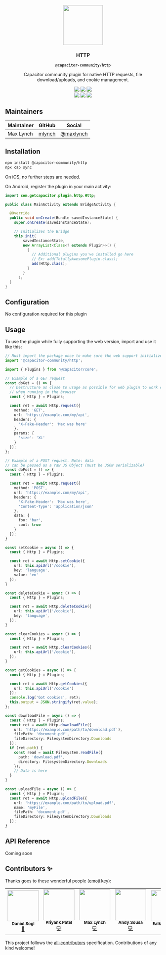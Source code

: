 <p align="center"><br><img src="https://user-images.githubusercontent.com/236501/85893648-1c92e880-b7a8-11ea-926d-95355b8175c7.png" width="128" height="128" /></p>
<h3 align="center">HTTP</h3>
<p align="center"><strong><code>@capacitor-community/http</code></strong></p>
<p align="center">
  Capacitor community plugin for native HTTP requests, file download/uploads, and cookie management.
</p>

<p align="center">
  <img src="https://img.shields.io/maintenance/yes/2020?style=flat-square" />
  <a href="https://github.com/capacitor-community/http/actions?query=workflow%3A%22Test+and+Build+Plugin%22"><img src="https://img.shields.io/github/workflow/status/capacitor-community/http/Test%20and%20Build%20Plugin?style=flat-square" /></a>
  <a href="https://www.npmjs.com/package/@capacitor-community/http"><img src="https://img.shields.io/npm/l/@capacitor-community/http?style=flat-square" /></a>
<br>
  <a href="https://www.npmjs.com/package/@capacitor-community/http"><img src="https://img.shields.io/npm/dw/@capacitor-community/http?style=flat-square" /></a>
  <a href="https://www.npmjs.com/package/@capacitor-community/http"><img src="https://img.shields.io/npm/v/@capacitor-community/http?style=flat-square" /></a>
<!-- ALL-CONTRIBUTORS-BADGE:START - Do not remove or modify this section -->
<a href="#contributors-"><img src="https://img.shields.io/badge/all%20contributors-4-orange?style=flat-square" /></a>
<!-- ALL-CONTRIBUTORS-BADGE:END -->
</p>

## Maintainers

| Maintainer | GitHub                              | Social                                    |
| ---------- | ----------------------------------- | ----------------------------------------- |
| Max Lynch  | [mlynch](https://github.com/mlynch) | [@maxlynch](https://twitter.com/maxlynch) |

## Installation

```bash
npm install @capacitor-community/http
npx cap sync
```

On iOS, no further steps are needed.

On Android, register the plugin in your main activity:

```java
import com.getcapacitor.plugin.http.Http;

public class MainActivity extends BridgeActivity {

  @Override
  public void onCreate(Bundle savedInstanceState) {
    super.onCreate(savedInstanceState);

    // Initializes the Bridge
    this.init(
        savedInstanceState,
        new ArrayList<Class<? extends Plugin>>() {
          {
            // Additional plugins you've installed go here
            // Ex: add(TotallyAwesomePlugin.class);
            add(Http.class);
          }
        }
      );
  }
}

```

## Configuration

No configuration required for this plugin

## Usage

To use the plugin while fully supporting the web version, import and use it like this:

```typescript
// Must import the package once to make sure the web support initializes
import '@capacitor-community/http';

import { Plugins } from '@capacitor/core';

// Example of a GET request
const doGet = () => {
  // Destructure as close to usage as possible for web plugin to work correctly
  // when running in the browser
  const { Http } = Plugins;

  const ret = await Http.request({
    method: 'GET',
    url: 'https://example.com/my/api',
    headers: {
      'X-Fake-Header': 'Max was here'
    },
    params: {
      'size': 'XL'
    }
  });
};

// Example of a POST request. Note: data
// can be passed as a raw JS Object (must be JSON serializable)
const doPost = () => {
  const { Http } = Plugins;

  const ret = await Http.request({
    method: 'POST',
    url: 'https://example.com/my/api',
    headers: {
      'X-Fake-Header': 'Max was here',
      'Content-Type': 'application/json'
    },
    data: {
      foo: 'bar',
      cool: true
    }
  });
}

const setCookie = async () => {
  const { Http } = Plugins;

  const ret = await Http.setCookie({
    url: this.apiUrl('/cookie'),
    key: 'language',
    value: 'en'
  });
}

const deleteCookie = async () => {
  const { Http } = Plugins;

  const ret = await Http.deleteCookie({
    url: this.apiUrl('/cookie'),
    key: 'language',
  });
}

const clearCookies = async () => {
  const { Http } = Plugins;

  const ret = await Http.clearCookies({
    url: this.apiUrl('/cookie'),
  });
}

const getCookies = async () => {
  const { Http } = Plugins;

  const ret = await Http.getCookies({
    url: this.apiUrl('/cookie')
  });
  console.log('Got cookies', ret);
  this.output = JSON.stringify(ret.value);
};

const downloadFile = async () => {
  const { Http } = Plugins;
  const ret = await Http.downloadFile({
    url: 'https://example.com/path/to/download.pdf'),
    filePath: 'document.pdf',
    fileDirectory: FilesystemDirectory.Downloads
  });
  if (ret.path) {
    const read = await Filesystem.readFile({
      path: 'download.pdf',
      directory: FilesystemDirectory.Downloads
    });
    // Data is here
  }
}

const uploadFile = async () => {
  const { Http } = Plugins;
  const ret = await Http.uploadFile({
    url: 'https://example.com/path/to/upload.pdf',
    name: 'myFile',
    filePath: 'document.pdf',
    fileDirectory: FilesystemDirectory.Downloads
  });
}
```

## API Reference

Coming soon

## Contributors ✨

Thanks goes to these wonderful people ([emoji key](https://allcontributors.org/docs/en/emoji-key)):

<!-- ALL-CONTRIBUTORS-LIST:START - Do not remove or modify this section -->
<!-- prettier-ignore-start -->
<!-- markdownlint-disable -->
<table>
  <tr>
    <td align="center"><a href="https://github.com/danielsogl"><img src="https://avatars2.githubusercontent.com/u/15234844?v=4" width="100px;" alt=""/><br /><sub><b>Daniel Sogl</b></sub></a><br /><a href="https://github.com/capacitor-community/http/commits?author=danielsogl" title="Documentation">📖</a></td>
    <td align="center"><a href="http://priyankpatel.io"><img src="https://avatars3.githubusercontent.com/u/5585797?v=4" width="100px;" alt=""/><br /><sub><b>Priyank Patel</b></sub></a><br /><a href="https://github.com/capacitor-community/http/commits?author=priyankpat" title="Code">💻</a></td>
    <td align="center"><a href="http://ionicframework.com/"><img src="https://avatars3.githubusercontent.com/u/11214?v=4" width="100px;" alt=""/><br /><sub><b>Max Lynch</b></sub></a><br /><a href="https://github.com/capacitor-community/http/commits?author=mlynch" title="Code">💻</a></td>
    <td align="center"><a href="https://github.com/andysousa"><img src="https://avatars0.githubusercontent.com/u/42151009?v=4" width="100px;" alt=""/><br /><sub><b>Andy Sousa</b></sub></a><br /><a href="https://github.com/capacitor-community/http/commits?author=andysousa" title="Code">💻</a></td>
    <td align="center"><a href="https://github.com/pixelbucket-dev"><img src="https://avatars3.githubusercontent.com/u/12937991?v=4" width="100px;" alt=""/><br /><sub><b>Falk Schieber</b></sub></a><br /><a href="https://github.com/capacitor-community/http/pulls?q=is%3Apr+reviewed-by%3Apixelbucket-dev" title="Reviewed Pull Requests">👀</a></td>
  </tr>
</table>

<!-- markdownlint-enable -->
<!-- prettier-ignore-end -->

<!-- ALL-CONTRIBUTORS-LIST:END -->

This project follows the [all-contributors](https://github.com/all-contributors/all-contributors) specification. Contributions of any kind welcome!
